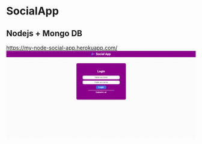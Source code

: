 # SocialApp

## Nodejs + Mongo DB
https://my-node-social-app.herokuapp.com/
![screen](https://github.com/LukazAlvez/SocialApp/blob/main/public/img/Webp.net-gifmaker.gif)
